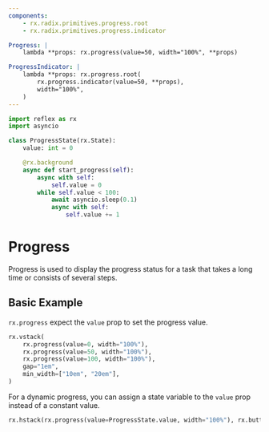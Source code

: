 ```yaml
---
components:
    - rx.radix.primitives.progress.root
    - rx.radix.primitives.progress.indicator

Progress: |
    lambda **props: rx.progress(value=50, width="100%", **props)

ProgressIndicator: |
    lambda **props: rx.progress.root(
        rx.progress.indicator(value=50, **props),
        width="100%", 
    )
---
```


```python exec
import reflex as rx
import asyncio

class ProgressState(rx.State):
    value: int = 0

    @rx.background
    async def start_progress(self):
        async with self:
            self.value = 0
        while self.value < 100:
            await asyncio.sleep(0.1)
            async with self:
                self.value += 1
```

# Progress

Progress is used to display the progress status for a task that takes a long time or consists of several steps.

## Basic Example

`rx.progress` expect the `value` prop to set the progress value.

```python demo
rx.vstack(
    rx.progress(value=0, width="100%"),
    rx.progress(value=50, width="100%"),
    rx.progress(value=100, width="100%"),
    gap="1em",
    min_width=["10em", "20em"],
)
```

For a dynamic progress, you can assign a state variable to the `value` prop instead of a constant value.

```python demo
rx.hstack(rx.progress(value=ProgressState.value, width="100%"), rx.button("Start", on_click=ProgressState.start_progress))
```
